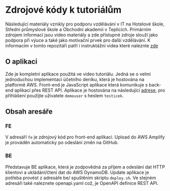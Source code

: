 # Zdrojové kódy k tutoriálům
Následující materiály vznikly pro podporu vzdělávání v IT na Hotelové škole, Střední průmyslové škole a Obchodní akademii v Teplicích. Primárním zdrojem informací jsou video materiály a zde přístupné zdroje slouží jako podpora při výuce a také jako motivační prvek pro další vzdělávání. K informacím v tomto repozitáři patří i instruktážní videa které naleznte [zde](https://drive.google.com/drive/folders/1oKneqlxNxOt4vORrhqcDPAodNO2Be04s?usp=sharing)

## O aplikaci
Zde je kompletní aplikace použitá ve video tutoriálu. Jedná se o velmi jednoduchou implementaci účetního deníku, která je hostována na platformě AWS. Front-end je JavaScript aplikace která komunikuje s back-end aplikací přes REST API.
Aplikace je hostována na následující [adrese](https://main.d29j47gky07z4q.amplifyapp.com/), pro přihlášení použijte uživatele `demouser` s heslem `testicek`.

## Obsah aresáře

### FE
V adresáří `fe` je zdrojový kód pro front-end aplikaci. Upload do AWS Amplify je prováděn automaticky po odeslání změn na GitHub.

### BE
Představuje BE aplikace, která je zodpovědná za příjem a odeslání dat HTTP klientovi a ukládání/čtení dat do AWS DynamoDB. Update aplikace je potřeba provést z adresáře be/ spuštěním skriptu `deploy.sh`.
Ve stejném adresáři také naleznete openapi.yaml což, je OpenAPI definice REST API.
